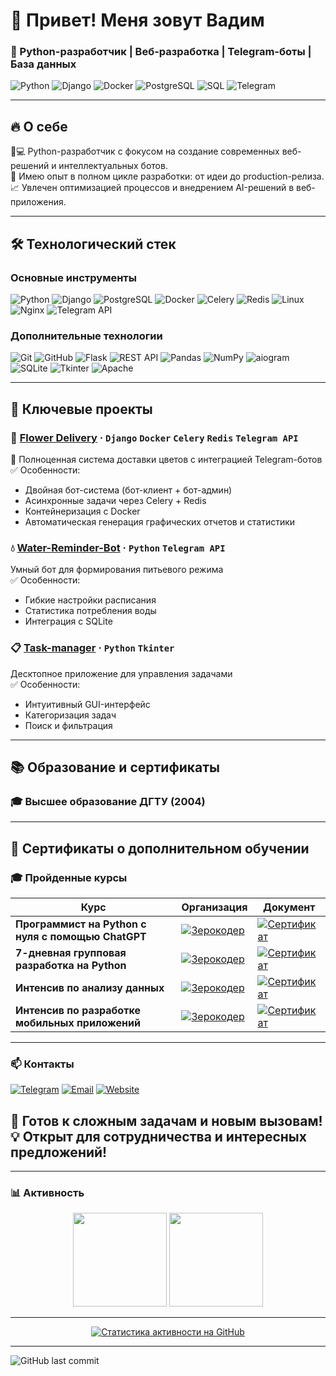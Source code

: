 # 👋 Привет! Меня зовут Вадим 
### 🚀 Python-разработчик | Веб-разработка | Telegram-боты | База данных


![Python](https://img.shields.io/badge/Python-3776AB?style=for-the-badge&logo=python&logoColor=white)
![Django](https://img.shields.io/badge/Django-092E20?style=for-the-badge&logo=django&logoColor=white)
![Docker](https://img.shields.io/badge/Docker-2496ED?style=for-the-badge&logo=docker&logoColor=white)
![PostgreSQL](https://img.shields.io/badge/PostgreSQL-4169E1?style=for-the-badge&logo=postgresql&logoColor=white)
![SQL](https://img.shields.io/badge/SQL-003B57?style=for-the-badge&logo=amazon-dynamodb&logoColor=white)
![Telegram](https://img.shields.io/badge/Telegram-26A5E4?style=for-the-badge&logo=telegram&logoColor=white)

---



## 🔥 О себе
🧑💻 Python-разработчик с фокусом на создание современных веб-решений и интеллектуальных ботов.  
🚀 Имею опыт в полном цикле разработки: от идеи до production-релиза.  
📈 Увлечен оптимизацией процессов и внедрением AI-решений в веб-приложения.

---

## 🛠️ Технологический стек
### **Основные инструменты**
![Python](https://img.shields.io/badge/-Python-3776AB?logo=python&logoColor=white)
![Django](https://img.shields.io/badge/-Django-092E20?logo=django&logoColor=white)
![PostgreSQL](https://img.shields.io/badge/-PostgreSQL-4169E1?logo=postgresql&logoColor=white)
![Docker](https://img.shields.io/badge/-Docker-2496ED?logo=docker&logoColor=white)
![Celery](https://img.shields.io/badge/-Celery-37814A?logo=celery&logoColor=white)
![Redis](https://img.shields.io/badge/-Redis-DC382D?logo=redis&logoColor=white)
![Linux](https://img.shields.io/badge/-Linux-1E2B2F?logo=linux&logoColor=white)
![Nginx](https://img.shields.io/badge/-Nginx-1E2B2F?logo=nginx&logoColor=white)
![Telegram API](https://img.shields.io/badge/-Telegram_API-1E2B2F?logo=telegram&logoColor=white)


### **Дополнительные технологии**

![Git](https://img.shields.io/badge/-Git-F05032?logo=git&logoColor=white)
![GitHub](https://img.shields.io/badge/-GitHub-000000?logo=github&logoColor=white)
![Flask](https://img.shields.io/badge/-Flask-000000?logo=flask&logoColor=white)
![REST API](https://img.shields.io/badge/-REST_API-FF6F61?logo=json&logoColor=white)
![Pandas](https://img.shields.io/badge/-Pandas-150458?logo=pandas&logoColor=white)
![NumPy](https://img.shields.io/badge/-NumPy-013243?logo=numpy&logoColor=white)
![aiogram](https://img.shields.io/badge/-aiogram-2A88AD?logo=telegram&logoColor=white)
![SQLite](https://img.shields.io/badge/-SQLite-003B57?logo=sqlite&logoColor=white)
![Tkinter](https://img.shields.io/badge/-Tkinter-3776AB?logo=tkinter&logoColor=white)
![Apache](https://img.shields.io/badge/-Apache-1E2B2F?logo=apache&logoColor=white)

---

## 🌟 Ключевые проекты
### 🌸 [Flower Delivery](https://github.com/KVadim-K/flower_delivery) · `Django` `Docker` `Celery` `Redis` `Telegram API`
🚀 Полноценная система доставки цветов с интеграцией Telegram-ботов  
✅ Особенности:
- Двойная бот-система (бот-клиент + бот-админ)
- Асинхронные задачи через Celery + Redis
- Контейнеризация с Docker
- Автоматическая генерация графических отчетов и статистики

### 💧 [Water-Reminder-Bot](https://github.com/KVadim-K/Water-Reminder-Bot) · `Python` `Telegram API`
Умный бот для формирования питьевого режима  
✅ Особенности:
- Гибкие настройки расписания
- Статистика потребления воды
- Интеграция с SQLite

### 📋 [Task-manager](https://github.com/KVadim-K/Task-manager) · `Python` `Tkinter`
Десктопное приложение для управления задачами  
✅ Особенности:
- Интуитивный GUI-интерфейс
- Категоризация задач
- Поиск и фильтрация

---

## 📚 Образование и сертификаты
### 🎓 Высшее образование **ДГТУ** (2004)

---
## 📜 Сертификаты о дополнительном обучении

### 🎓 Пройденные курсы

| Курс | Организация                                                                                             | Документ |
|------|---------------------------------------------------------------------------------------------------------|----------|
| **Программист на Python с нуля с помощью ChatGPT** | [![Зерокодер](https://img.shields.io/badge/-ZEROCODER-00CC00?style=flat-square)](https://zerocoder.ru) | [![Сертификат](https://img.shields.io/badge/-Сертификат-0088CC?style=flat-square&logo=adobe-acrobat-reader&logoColor=white)](https://fs-thb02.getcourse.ru/fileservice/file/thumbnail/h/626bd543483b94e31db88f8138d97808.png/s/800x/a/256825/sc/27) |
| **7-дневная групповая разработка на Python** | [![Зерокодер](https://img.shields.io/badge/-ZEROCODER-00CC00?style=flat-square)](https://zerocoder.ru) | [![Сертификат](https://img.shields.io/badge/-Сертификат-0088CC?style=flat-square&logo=adobe-acrobat-reader&logoColor=white)](https://fs-thb03.getcourse.ru/fileservice/file/thumbnail/h/f722f27c18fc29699bc2d7d11190f1b8.png/s/800x/a/256825/sc/155) |
| **Интенсив по анализу данных** | [![Зерокодер](https://img.shields.io/badge/-ZEROCODER-00CC00?style=flat-square)](https://zerocoder.ru) | [![Сертификат](https://img.shields.io/badge/-Сертификат-0088CC?style=flat-square&logo=adobe-acrobat-reader&logoColor=white)](https://fs-thb02.getcourse.ru/fileservice/file/thumbnail/h/3040d7f803f6b05a13570f31710c1fc9.png/s/800x/a/256825/sc/31) |
| **Интенсив по разработке мобильных приложений** | [![Зерокодер](https://img.shields.io/badge/-ZEROCODER-00CC00?style=flat-square)](https://zerocoder.ru) | [![Сертификат](https://img.shields.io/badge/-Сертификат-0088CC?style=flat-square&logo=adobe-acrobat-reader&logoColor=white)](https://fs-thb02.getcourse.ru/fileservice/file/thumbnail/h/d97d833ef8d9639cd714ec57b0201f46.png/s/800x/a/256825/sc/164) |

---
### 📫 Контакты

[![Telegram](https://img.shields.io/badge/-@KVadim_K-26A5E4?style=for-the-badge&logo=telegram)](https://t.me/KVadim_K)
[![Email](https://img.shields.io/badge/-kvadimk@yandex.ru-FF0000?style=for-the-badge&logo=gmail)](mailto:kvadimk@yandex.ru)
[![Website](https://img.shields.io/badge/-vaktest.ru-4B0082?style=for-the-badge&logo=google-chrome)](https://vaktest.ru)

🚀 **Готов к сложным задачам и новым вызовам!**  
💡 **Открыт для сотрудничества и интересных предложений!**
---

---

### 📊 Активность

<p align="center">
  <!-- Статистика по языкам -->
  <img height="150em"
       src="https://github-readme-stats.vercel.app/api/top-langs/?username=KVadim-K&layout=compact&theme=vision-friendly-dark"/>
  <!-- Статистика профиля -->
  <img height="150em"
       src="https://github-readme-stats.vercel.app/api?username=KVadim-K&show_icons=true&theme=vision-friendly-dark"/>
</p>

---

<p align="center">
  <a href="https://github-readme-streak-stats.herokuapp.com/demo/">
    <img
      src="https://github-readme-streak-stats.herokuapp.com?user=KVadim-K&theme=dark&border_radius=4.6&date_format=j%20M%5B%20Y%5D"
      alt="Статистика активности на GitHub"
    />
  </a>
</p>

---
![GitHub last commit](https://img.shields.io/github/last-commit/KVadim-K/KVadim-K)